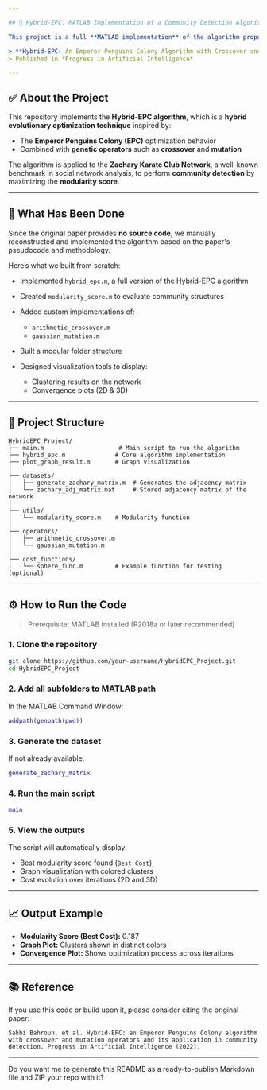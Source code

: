 ```yaml
---

## 📌 Hybrid-EPC: MATLAB Implementation of a Community Detection Algorithm

This project is a full **MATLAB implementation** of the algorithm proposed in the paper:

> **Hybrid-EPC: An Emperor Penguins Colony Algorithm with Crossover and Mutation Operators and its Application in Community Detection**
> Published in *Progress in Artificial Intelligence*.

---
```


## ✅ About the Project

This repository implements the **Hybrid-EPC algorithm**, which is a **hybrid evolutionary optimization technique** inspired by:

* The **Emperor Penguins Colony (EPC)** optimization behavior
* Combined with **genetic operators** such as **crossover** and **mutation**

The algorithm is applied to the **Zachary Karate Club Network**, a well-known benchmark in social network analysis, to perform **community detection** by maximizing the **modularity score**.

---

## 🚀 What Has Been Done

Since the original paper provides **no source code**, we manually reconstructed and implemented the algorithm based on the paper's pseudocode and methodology.

Here’s what we built from scratch:

* Implemented `hybrid_epc.m`, a full version of the Hybrid-EPC algorithm
* Created `modularity_score.m` to evaluate community structures
* Added custom implementations of:

  * `arithmetic_crossover.m`
  * `gaussian_mutation.m`
* Built a modular folder structure
* Designed visualization tools to display:

  * Clustering results on the network
  * Convergence plots (2D & 3D)

---

## 🧱 Project Structure

```
HybridEPC_Project/
├── main.m                     # Main script to run the algorithm
├── hybrid_epc.m              # Core algorithm implementation
├── plot_graph_result.m       # Graph visualization
│
├── datasets/
│   ├── generate_zachary_matrix.m  # Generates the adjacency matrix
│   └── zachary_adj_matrix.mat     # Stored adjacency matrix of the network
│
├── utils/
│   └── modularity_score.m    # Modularity function
│
├── operators/
│   ├── arithmetic_crossover.m
│   └── gaussian_mutation.m
│
├── cost_functions/
│   └── sphere_func.m         # Example function for testing (optional)
```
---

## ⚙️ How to Run the Code

> Prerequisite: MATLAB installed (R2018a or later recommended)

### 1. Clone the repository

```bash
git clone https://github.com/your-username/HybridEPC_Project.git
cd HybridEPC_Project
```

### 2. Add all subfolders to MATLAB path

In the MATLAB Command Window:

```matlab
addpath(genpath(pwd))
```

### 3. Generate the dataset

If not already available:

```matlab
generate_zachary_matrix
```

### 4. Run the main script

```matlab
main
```

### 5. View the outputs

The script will automatically display:

* Best modularity score found (`Best Cost`)
* Graph visualization with colored clusters
* Cost evolution over iterations (2D and 3D)

---

## 📈 Output Example

* **Modularity Score (Best Cost):** 0.187
* **Graph Plot:** Clusters shown in distinct colors
* **Convergence Plot:** Shows optimization process across iterations

---

## 📚 Reference

If you use this code or build upon it, please consider citing the original paper:

```
Sahbi Bahroun, et al. Hybrid‑EPC: an Emperor Penguins Colony algorithm with crossover and mutation operators and its application in community detection. Progress in Artificial Intelligence (2022).
```

---

Do you want me to generate this README as a ready-to-publish Markdown file and ZIP your repo with it?
